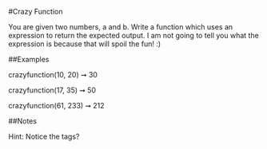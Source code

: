 #Crazy Function

You are given two numbers, a and b. Write a function which uses an expression to return the expected output. I am not going to tell you what the expression is because that will spoil the fun! :)

##Examples

crazyfunction(10, 20) ➞ 30

crazyfunction(17, 35) ➞ 50

crazyfunction(61, 233) ➞ 212

##Notes

Hint: Notice the tags?

